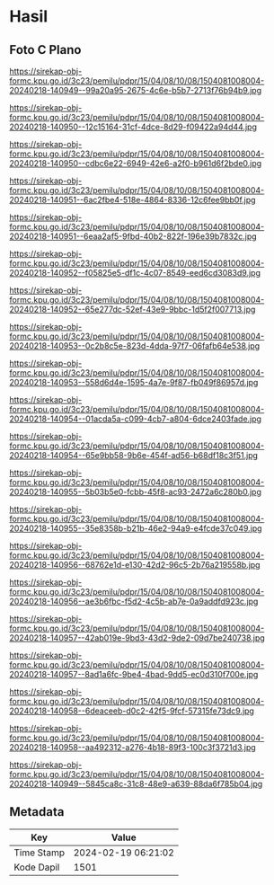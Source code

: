 # Hasil

## Foto C Plano

https://sirekap-obj-formc.kpu.go.id/3c23/pemilu/pdpr/15/04/08/10/08/1504081008004-20240218-140949--99a20a95-2675-4c6e-b5b7-2713f76b94b9.jpg

https://sirekap-obj-formc.kpu.go.id/3c23/pemilu/pdpr/15/04/08/10/08/1504081008004-20240218-140950--12c15164-31cf-4dce-8d29-f09422a94d44.jpg

https://sirekap-obj-formc.kpu.go.id/3c23/pemilu/pdpr/15/04/08/10/08/1504081008004-20240218-140950--cdbc6e22-6949-42e6-a2f0-b961d6f2bde0.jpg

https://sirekap-obj-formc.kpu.go.id/3c23/pemilu/pdpr/15/04/08/10/08/1504081008004-20240218-140951--6ac2fbe4-518e-4864-8336-12c6fee9bb0f.jpg

https://sirekap-obj-formc.kpu.go.id/3c23/pemilu/pdpr/15/04/08/10/08/1504081008004-20240218-140951--6eaa2af5-9fbd-40b2-822f-196e39b7832c.jpg

https://sirekap-obj-formc.kpu.go.id/3c23/pemilu/pdpr/15/04/08/10/08/1504081008004-20240218-140952--f05825e5-df1c-4c07-8549-eed6cd3083d9.jpg

https://sirekap-obj-formc.kpu.go.id/3c23/pemilu/pdpr/15/04/08/10/08/1504081008004-20240218-140952--65e277dc-52ef-43e9-9bbc-1d5f2f007713.jpg

https://sirekap-obj-formc.kpu.go.id/3c23/pemilu/pdpr/15/04/08/10/08/1504081008004-20240218-140953--0c2b8c5e-823d-4dda-97f7-06fafb64e538.jpg

https://sirekap-obj-formc.kpu.go.id/3c23/pemilu/pdpr/15/04/08/10/08/1504081008004-20240218-140953--558d6d4e-1595-4a7e-9f87-fb049f86957d.jpg

https://sirekap-obj-formc.kpu.go.id/3c23/pemilu/pdpr/15/04/08/10/08/1504081008004-20240218-140954--01acda5a-c099-4cb7-a804-6dce2403fade.jpg

https://sirekap-obj-formc.kpu.go.id/3c23/pemilu/pdpr/15/04/08/10/08/1504081008004-20240218-140954--65e9bb58-9b6e-454f-ad56-b68df18c3f51.jpg

https://sirekap-obj-formc.kpu.go.id/3c23/pemilu/pdpr/15/04/08/10/08/1504081008004-20240218-140955--5b03b5e0-fcbb-45f8-ac93-2472a6c280b0.jpg

https://sirekap-obj-formc.kpu.go.id/3c23/pemilu/pdpr/15/04/08/10/08/1504081008004-20240218-140955--35e8358b-b21b-46e2-94a9-e4fcde37c049.jpg

https://sirekap-obj-formc.kpu.go.id/3c23/pemilu/pdpr/15/04/08/10/08/1504081008004-20240218-140956--68762e1d-e130-42d2-96c5-2b76a219558b.jpg

https://sirekap-obj-formc.kpu.go.id/3c23/pemilu/pdpr/15/04/08/10/08/1504081008004-20240218-140956--ae3b6fbc-f5d2-4c5b-ab7e-0a9addfd923c.jpg

https://sirekap-obj-formc.kpu.go.id/3c23/pemilu/pdpr/15/04/08/10/08/1504081008004-20240218-140957--42ab019e-9bd3-43d2-9de2-09d7be240738.jpg

https://sirekap-obj-formc.kpu.go.id/3c23/pemilu/pdpr/15/04/08/10/08/1504081008004-20240218-140957--8ad1a6fc-9be4-4bad-9dd5-ec0d310f700e.jpg

https://sirekap-obj-formc.kpu.go.id/3c23/pemilu/pdpr/15/04/08/10/08/1504081008004-20240218-140958--6deaceeb-d0c2-42f5-9fcf-57315fe73dc9.jpg

https://sirekap-obj-formc.kpu.go.id/3c23/pemilu/pdpr/15/04/08/10/08/1504081008004-20240218-140958--aa492312-a276-4b18-89f3-100c3f3721d3.jpg

https://sirekap-obj-formc.kpu.go.id/3c23/pemilu/pdpr/15/04/08/10/08/1504081008004-20240218-140949--5845ca8c-31c8-48e9-a639-88da6f785b04.jpg


## Metadata

| Key        | Value               |
| ---------- | ------------------- |
| Time Stamp | 2024-02-19 06:21:02 |
| Kode Dapil | 1501                |



